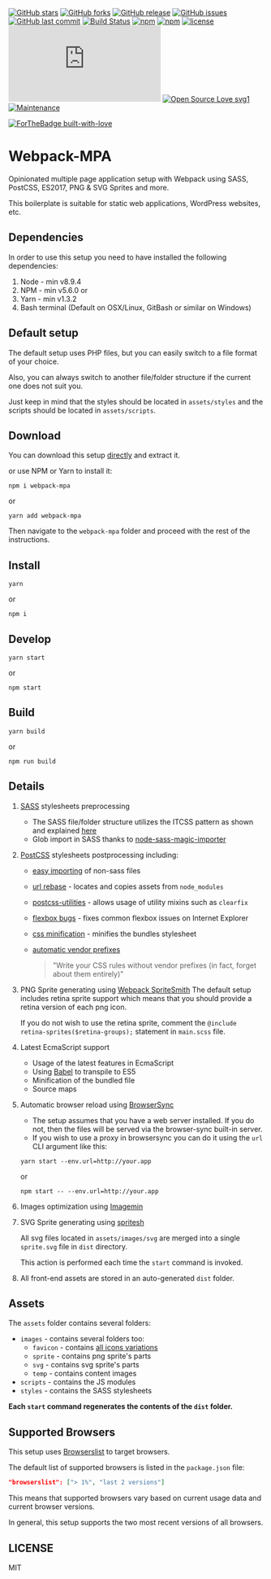 [![GitHub stars](https://img.shields.io/github/stars/scriptex/webpack-mpa.svg?style=social&label=Stars)](https://github.com/scriptex/webpack-mpa)
[![GitHub forks](https://img.shields.io/github/forks/scriptex/webpack-mpa.svg?style=social&label=Fork)](https://github.com/scriptex/webpack-mpa/network#fork-destination-box)
[![GitHub release](https://img.shields.io/github/release/scriptex/webpack-mpa.svg)](https://github.com/scriptex/webpack-mpa/releases/latest)
[![GitHub issues](https://img.shields.io/github/issues/scriptex/webpack-mpa.svg)](https://github.com/scriptex/webpack-mpa/issues)
[![GitHub last commit](https://img.shields.io/github/last-commit/scriptex/webpack-mpa.svg)](https://github.com/scriptex/webpack-mpa/commits/master)
[![Build Status](https://travis-ci.org/scriptex/webpack-mpa.svg?branch=master)](https://travis-ci.org/scriptex/webpack-mpa)
[![npm](https://img.shields.io/npm/dt/webpack-mpa.svg)](https://www.npmjs.com/package/webpack-mpa)
[![npm](https://img.shields.io/npm/v/webpack-mpa.svg)](https://www.npmjs.com/package/webpack-mpa)
[![license](https://img.shields.io/github/license/scriptex/webpack-mpa.svg)](https://github.com/scriptex/webpack-mpa)
[![Analytics](https://ga-beacon.appspot.com/UA-83446952-1/github.com/scriptex/webpack-mpa/README.md)](https://github.com/scriptex/webpack-mpa/)
[![Open Source Love svg1](https://badges.frapsoft.com/os/v1/open-source.svg?v=103)](https://github.com/scriptex/webpack-mpa/)
[![Maintenance](https://img.shields.io/badge/Maintained%3F-yes-green.svg)](https://github.com/scriptex/webpack-mpa/graphs/commit-activity)

[![ForTheBadge built-with-love](http://ForTheBadge.com/images/badges/built-with-love.svg)](https://github.com/scriptex/)

# Webpack-MPA

Opinionated multiple page application setup with Webpack using SASS, PostCSS, ES2017, PNG & SVG Sprites and more.

This boilerplate is suitable for static web applications, WordPress websites, etc.

## Dependencies

In order to use this setup you need to have installed the following dependencies:

1.  Node - min v8.9.4
2.  NPM - min v5.6.0
    or
3.  Yarn - min v1.3.2
4.  Bash terminal (Default on OSX/Linux, GitBash or similar on Windows)

## Default setup

The default setup uses PHP files, but you can easily switch to a file format of your choice.

Also, you can always switch to another file/folder structure if the current one does not suit you.

Just keep in mind that the styles should be located in `assets/styles` and the scripts should be located in `assets/scripts`.

## Download

You can download this setup [directly](https://github.com/scriptex/webpack-mpa/archive/master.zip) and extract it.

or use NPM or Yarn to install it:

```console
npm i webpack-mpa
```

or

```console
yarn add webpack-mpa
```

Then navigate to the `webpack-mpa` folder and proceed with the rest of the instructions.

## Install

```console
yarn
```

or

```console
npm i
```

## Develop

```console
yarn start
```

or

```console
npm start
```

## Build

```console
yarn build
```

or

```console
npm run build
```

## Details

1.  [SASS](http://sass-lang.com/) stylesheets preprocessing

    *   The SASS file/folder structure utilizes the ITCSS pattern as shown and explained [here](https://www.xfive.co/blog/itcss-scalable-maintainable-css-architecture/)
    *   Glob import in SASS thanks to [node-sass-magic-importer](https://github.com/maoberlehner/node-sass-magic-importer)

2.  [PostCSS](https://github.com/postcss/postcss) stylesheets postprocessing including:

    *   [easy importing](https://github.com/TrySound/postcss-easy-import) of non-sass files
    *   [url rebase](https://github.com/postcss/postcss-url) - locates and copies assets from `node_modules`
    *   [postcss-utilities](https://github.com/ismamz/postcss-utilities) - allows usage of utility mixins such as `clearfix`
    *   [flexbox bugs](https://github.com/luisrudge/postcss-flexbugs-fixes) - fixes common flexbox issues on Internet Explorer
    *   [css minification](http://cssnano.co/) - minifies the bundles stylesheet
    *   [automatic vendor prefixes](https://github.com/postcss/autoprefixer)

        > "Write your CSS rules without vendor prefixes (in fact, forget about them entirely)"

3.  PNG Sprite generating using [Webpack SpriteSmith](https://github.com/mixtur/webpack-spritesmith)
    The default setup includes retina sprite support which means that you should provide a retina version of each png icon.

    If you do not wish to use the retina sprite, comment the `@include retina-sprites($retina-groups);` statement in `main.scss` file.

4.  Latest EcmaScript support

    *   Usage of the latest features in EcmaScript
    *   Using [Babel](https://github.com/babel/babel) to transpile to ES5
    *   Minification of the bundled file
    *   Source maps

5.  Automatic browser reload using [BrowserSync](https://browsersync.io/)

    *   The setup assumes that you have a web server installed. If you do not, then the files will be served via the browser-sync built-in server.
    *   If you wish to use a proxy in browsersync you can do it using the `url` CLI argument like this:

    ```console
    yarn start --env.url=http://your.app
    ```

    or

    ```console
    npm start -- --env.url=http://your.app
    ```

6.  Images optimization using [Imagemin](https://github.com/Klathmon/imagemin-webpack-plugin)

7.  SVG Sprite generating using [spritesh](https://www.npmjs.com/package/spritesh)

    All svg files located in `assets/images/svg` are merged into a single `sprite.svg` file in `dist` directory.

    This action is performed each time the `start` command is invoked.

8.  All front-end assets are stored in an auto-generated `dist` folder.

## Assets

The `assets` folder contains several folders:

*   `images` - contains several folders too:
    *   `favicon` - contains [all icons variations](https://github.com/audreyr/favicon-cheat-sheet)
    *   `sprite` - contains png sprite's parts
    *   `svg` - contains svg sprite's parts
    *   `temp` - contains content images
*   `scripts` - contains the JS modules
*   `styles` - contains the SASS stylesheets

**Each `start` command regenerates the contents of the `dist` folder.**

## Supported Browsers

This setup uses [Browserslist](https://github.com/browserslist/browserslist) to target browsers.

The default list of supported browsers is listed in the `package.json` file:

```json
"browserslist": ["> 1%", "last 2 versions"]
```

This means that supported browsers vary based on current usage data and current browser versions.

In general, this setup supports the two most recent versions of all browsers.

## LICENSE

MIT
